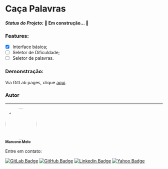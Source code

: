 # Caça Palavras

#### *Status do Projeto:* 🚧 **Em construção...**  🚧

### Features:
- [x] Interface básica;
- [ ] Seletor de Dificuldade;
- [ ] Seletor de palavras.

### Demonstração:
Via GitLab pages, clique [aqui](https://marconemm.gitlab.io/huntwords-game).

### Autor
---

<a href="https://www.linkedin.com/in/marconemm/">
 <img style="border-radius: 50%;" src="https://avatars.githubusercontent.com/u/15804964?s=400&amp;u=60f45399d863c1410217fc6666bc628c43f554dd&amp;v=4" width="100px;" alt=""/>
 <br />
 <sub><b>Marcone Melo</b></sub></a>

Entre em contato:

[![GitLab Badge](https://img.shields.io/badge/-Marcone_Melo-black?style=plastic&logo=GitLab&logoColor=yellow&link=https://gitlab.com/marconemm)](https://gitlab.com/marconemm)
[![GitHub Badge](https://img.shields.io/badge/-Marcone_Melo-black?style=plastic&logo=GitHub&logoColor=white&link=https://github.com/marconemm)](https://github.com/marconemm)
[![Linkedin Badge](https://img.shields.io/badge/-Marcone_Melo-blue?style=plastic&logo=Linkedin&logoColor=white&link=https://www.linkedin.com/in/marconemm/)](https://www.linkedin.com/in/marconemm/) 
[![Yahoo Badge](https://img.shields.io/badge/-marocnemendonca@ymial.com-c14438?style=plastic&logo=Yahoo!&logoColor=white&link=mailto:marocnemendonca@ymial.com)](mailto:marocnemendonca@ymial.com)

